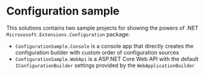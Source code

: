# Configuration sample

This solutions contains two sample projects for showing the powers of .NET `Micrososoft.Extensions.Configuration`
package:

- `ConfigurationSample.Console` is a console app that directly creates the configuration builder with custom order of
  configuration sources
- `ConfigurationSample.WebApi` is a ASP.NET Core Web API with the default `IConfigurationBuilder` settings provided by
  the `WebApplicationBuilder`